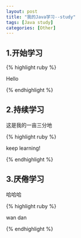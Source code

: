 ```yaml
---
layout: post
title: "我的Java学习--study"
tags: [Java study]
categories: [Other]
---
```



## 1.开始学习

{% highlight ruby %}

Hello

{% endhighlight %}

## 2.持续学习

这是我的一亩三分地

{% highlight ruby %}

keep learning!

{% endhighlight %}

## 3.厌倦学习

哈哈哈



{% highlight ruby %}

wan dan

{% endhighlight %}